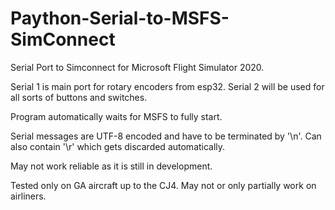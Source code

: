 # Paython-Serial-to-MSFS-SimConnect
Serial Port to Simconnect for Microsoft Flight Simulator 2020.

Serial 1 is main port for rotary encoders from esp32.
Serial 2 will be used for all sorts of buttons and switches.

Program automatically waits for MSFS to fully start.

Serial messages are UTF-8 encoded and have to be terminated by '\n'.
Can also contain '\r' which gets discarded automatically.

May not work reliable as it is still in development.

Tested only on GA aircraft up to the CJ4.
May not or only partially work on airliners.
